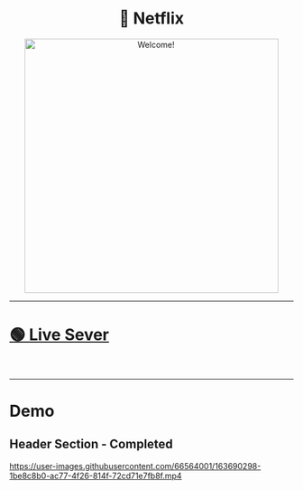 <div align="center" >
  
  <h1> 🔴 Netflix </h1>
  <img src="https://user-images.githubusercontent.com/66564001/163689958-09b30d37-a5d8-4058-b695-73cbccb3cb20.gif" alt="Welcome!" width="450"/>
  <hr>
</div>

# [🟢 Live Sever](https://netflix-clone-sunami.netlify.app/)

<br>
<hr>

# Demo

## Header Section - Completed

https://user-images.githubusercontent.com/66564001/163690298-1be8c8b0-ac77-4f26-814f-72cd71e7fb8f.mp4





